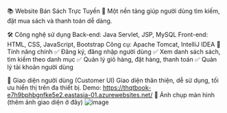 📚 Website Bán Sách Trực Tuyến
🚀 Một nền tảng giúp người dùng tìm kiếm, đặt mua sách và thanh toán dễ dàng.

🛠 Công nghệ sử dụng
Back-end: Java Servlet, JSP, MySQL
Front-end: HTML, CSS, JavaScript, Bootstrap
Công cụ: Apache Tomcat, IntelliJ IDEA
🎯 Tính năng chính
✅ Đăng ký, đăng nhập người dùng
✅ Xem danh sách sách, tìm kiếm theo danh mục
✅ Quản lý giỏ hàng, đặt hàng, thanh toán
✅ Quản lý tài khoản người dùng

🎨 Giao diện người dùng (Customer UI)
Giao diện thân thiện, dễ sử dụng, tối ưu hiển thị trên đa thiết bị.
Demo: https://thqtbook-e7h9bphbgnfke5e2.eastasia-01.azurewebsites.net/
📸 Ảnh chụp màn hình (thêm ảnh giao diện ở đây)
![image](https://github.com/user-attachments/assets/ec8f14f7-71cc-47b6-b93a-bf47c76b6f09)
